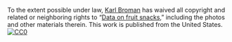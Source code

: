 To the extent possible under law,
[Karl Broman](http://github.com/kbroman)
has waived all copyright and related or neighboring rights to
&ldquo;[Data on fruit snacks](http://github.com/kbroman/FruitSnacks),&rdquo;
including the photos and other materials therein.
This work is published from the United States.
<br/>
[![CC0](http://i.creativecommons.org/p/zero/1.0/88x31.png)](http://creativecommons.org/publicdomain/zero/1.0/)
